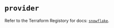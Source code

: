 # `provider`

Refer to the Terraform Registory for docs: [`snowflake`](https://registry.terraform.io/providers/snowflake-labs/snowflake/0.68.2/docs).
